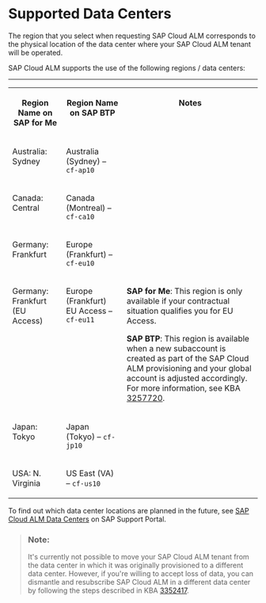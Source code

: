 <!-- loio79af00d324f64227b3158a122f5fa197 -->

# Supported Data Centers

The region that you select when requesting SAP Cloud ALM corresponds to the physical location of the data center where your SAP Cloud ALM tenant will be operated.

SAP Cloud ALM supports the use of the following regions / data centers:

****


<table>
<tr>
<th valign="top">

Region Name on SAP for Me

</th>
<th valign="top">

Region Name on SAP BTP

</th>
<th valign="top">

Notes

</th>
</tr>
<tr>
<td valign="top">

Australia: Sydney

</td>
<td valign="top">

Australia \(Sydney\) – `cf-ap10`

</td>
<td valign="top">

 

</td>
</tr>
<tr>
<td valign="top">

Canada: Central

</td>
<td valign="top">

Canada \(Montreal\) – `cf-ca10`

</td>
<td valign="top">

 

</td>
</tr>
<tr>
<td valign="top">

Germany: Frankfurt

</td>
<td valign="top">

Europe \(Frankfurt\) – `cf-eu10`

</td>
<td valign="top">

 

</td>
</tr>
<tr>
<td valign="top">

Germany: Frankfurt \(EU Access\)

</td>
<td valign="top">

Europe \(Frankfurt\) EU Access – `cf-eu11`

</td>
<td valign="top">

**SAP for Me**: This region is only available if your contractual situation qualifies you for EU Access.

**SAP BTP**: This region is available when a new subaccount is created as part of the SAP Cloud ALM provisioning and your global account is adjusted accordingly. For more information, see KBA [3257720](https://me.sap.com/notes/3257720).

</td>
</tr>
<tr>
<td valign="top">

Japan: Tokyo

</td>
<td valign="top">

Japan \(Tokyo\) – `cf-jp10`

</td>
<td valign="top">

 

</td>
</tr>
<tr>
<td valign="top">

USA: N. Virginia

</td>
<td valign="top">

US East \(VA\) – `cf-us10`

</td>
<td valign="top">

 

</td>
</tr>
</table>

To find out which data center locations are planned in the future, see [SAP Cloud ALM Data Centers](https://support.sap.com/en/alm/sap-cloud-alm.html?anchorId=section_1424572767_c) on SAP Support Portal.

> ### Note:  
> It's currently not possible to move your SAP Cloud ALM tenant from the data center in which it was originally provisioned to a different data center. However, if you're willing to accept loss of data, you can dismantle and resubscribe SAP Cloud ALM in a different data center by following the steps described in KBA [3352417](https://me.sap.com/notes/3352417).

